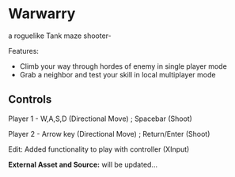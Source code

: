 # Warwarry
a roguelike Tank maze shooter-

Features:
- Climb your way through hordes of enemy in single player mode
- Grab a neighbor and test your skill in local multiplayer mode

## Controls
Player 1 - W,A,S,D (Directional Move) ; Spacebar (Shoot)

Player 2 - Arrow key (Directional Move) ; Return/Enter (Shoot)

Edit: Added functionality to play with controller (XInput)




<b>External Asset and Source:</b> will be updated...
